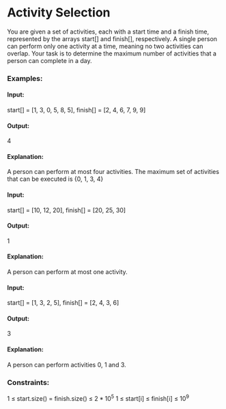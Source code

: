 # Activity Selection
You are given a set of activities, each with a start time and a finish time, represented by the arrays start[] and finish[], respectively. A single person can perform only one activity at a time, meaning no two activities can overlap. Your task is to determine the maximum number of activities that a person can complete in a day.

### Examples:
#### Input:
start[] = [1, 3, 0, 5, 8, 5], finish[] = [2, 4, 6, 7, 9, 9]
#### Output: 
4
#### Explanation:
A person can perform at most four activities. The maximum set of activities that can be executed is {0, 1, 3, 4}

#### Input: 
start[] = [10, 12, 20], finish[] = [20, 25, 30]
#### Output: 
1
#### Explanation:
A person can perform at most one activity.

#### Input:
start[] = [1, 3, 2, 5], finish[] = [2, 4, 3, 6]
#### Output:
3
#### Explanation:
A person can perform activities 0, 1 and 3.

### Constraints:
1 ≤ start.size() = finish.size() ≤ $`2*10^5`$
1 ≤ start[i] ≤ finish[i] ≤ $`10^9`$



